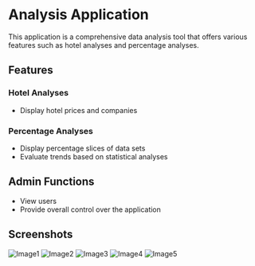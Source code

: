 # Analysis Application

This application is a comprehensive data analysis tool that offers various features such as hotel analyses and percentage analyses.

## Features

### Hotel Analyses
- Display hotel prices and companies

### Percentage Analyses

- Display percentage slices of data sets
- Evaluate trends based on statistical analyses

## Admin Functions

- View users
- Provide overall control over the application

## Screenshots
![Image1](Photo/profile_page.png)
![Image2](Photo/analysis_page.png)
![Image3](Photo/hotel_add_page.png)
![Image4](Photo/error_report.png)
![Image5](Photo/id_photos.png)
